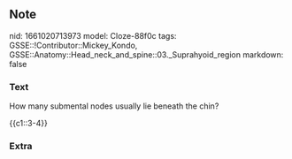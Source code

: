 ## Note
nid: 1661020713973
model: Cloze-88f0c
tags: GSSE::!Contributor::Mickey_Kondo, GSSE::Anatomy::Head_neck_and_spine::03._Suprahyoid_region
markdown: false

### Text
How many submental nodes usually lie beneath the chin?
<div>
  {{c1::3-4}}
</div>

### Extra

